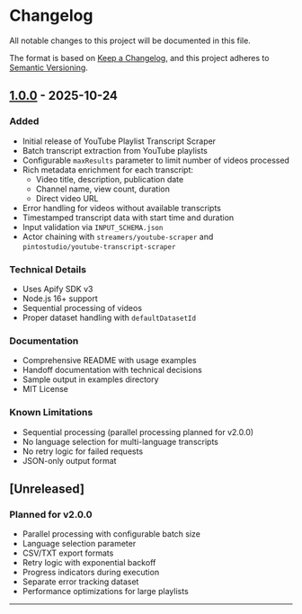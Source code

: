 # Changelog

All notable changes to this project will be documented in this file.

The format is based on [Keep a Changelog](https://keepachangelog.com/en/1.0.0/),
and this project adheres to [Semantic Versioning](https://semver.org/spec/v2.0.0.html).

## [1.0.0] - 2025-10-24

### Added
- Initial release of YouTube Playlist Transcript Scraper
- Batch transcript extraction from YouTube playlists
- Configurable `maxResults` parameter to limit number of videos processed
- Rich metadata enrichment for each transcript:
  - Video title, description, publication date
  - Channel name, view count, duration
  - Direct video URL
- Error handling for videos without available transcripts
- Timestamped transcript data with start time and duration
- Input validation via `INPUT_SCHEMA.json`
- Actor chaining with `streamers/youtube-scraper` and `pintostudio/youtube-transcript-scraper`

### Technical Details
- Uses Apify SDK v3
- Node.js 16+ support
- Sequential processing of videos
- Proper dataset handling with `defaultDatasetId`

### Documentation
- Comprehensive README with usage examples
- Handoff documentation with technical decisions
- Sample output in examples directory
- MIT License

### Known Limitations
- Sequential processing (parallel processing planned for v2.0.0)
- No language selection for multi-language transcripts
- No retry logic for failed requests
- JSON-only output format

## [Unreleased]

### Planned for v2.0.0
- Parallel processing with configurable batch size
- Language selection parameter
- CSV/TXT export formats
- Retry logic with exponential backoff
- Progress indicators during execution
- Separate error tracking dataset
- Performance optimizations for large playlists

---

[1.0.0]: https://github.com/yourusername/youtube-playlist-transcript-scraper/releases/tag/v1.0.0
